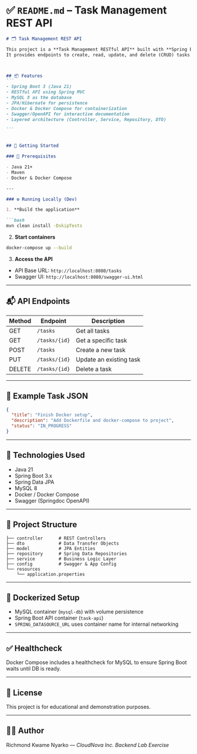 

# ✅ `README.md` – Task Management REST API

````markdown
# 🗂️ Task Management REST API

This project is a **Task Management RESTful API** built with **Spring Boot** and **MySQL**, containerized using **Docker**. 
It provides endpoints to create, read, update, and delete (CRUD) tasks. The API is documented with Swagger UI.



## 📦 Features
```
- Spring Boot 3 (Java 21)
- RESTful API using Spring MVC
- MySQL 8 as the database
- JPA/Hibernate for persistence
- Docker & Docker Compose for containerization
- Swagger/OpenAPI for interactive documentation
- Layered architecture (Controller, Service, Repository, DTO)

```


## 🚀 Getting Started

### 📁 Prerequisites

- Java 21+
- Maven
- Docker & Docker Compose

---

### ⚙️ Running Locally (Dev)

1. **Build the application**

```bash
mvn clean install -DskipTests

````

2. **Start containers**

```bash
docker-compose up --build
```

3. **Access the API**

* API Base URL: `http://localhost:8080/tasks`
* Swagger UI: `http://localhost:8080/swagger-ui.html`

---

## 📬 API Endpoints

| Method | Endpoint      | Description             |
| ------ | ------------- | ----------------------- |
| GET    | `/tasks`      | Get all tasks           |
| GET    | `/tasks/{id}` | Get a specific task     |
| POST   | `/tasks`      | Create a new task       |
| PUT    | `/tasks/{id}` | Update an existing task |
| DELETE | `/tasks/{id}` | Delete a task           |

---

## 🧪 Example Task JSON

```json
{
  "title": "Finish Docker setup",
  "description": "Add Dockerfile and docker-compose to project",
  "status": "IN_PROGRESS"
}
```

---

## 🧰 Technologies Used

* Java 21
* Spring Boot 3.x
* Spring Data JPA
* MySQL 8
* Docker / Docker Compose
* Swagger (Springdoc OpenAPI)

---

## 📁 Project Structure

```
├── controller      # REST Controllers
├── dto             # Data Transfer Objects
├── model           # JPA Entities
├── repository      # Spring Data Repositories
├── service         # Business Logic Layer
├── config          # Swagger & App Config
└── resources
    └── application.properties
```

---

## 🐳 Dockerized Setup

* MySQL container (`mysql-db`) with volume persistence
* Spring Boot API container (`task-api`)
* `SPRING_DATASOURCE_URL` uses container name for internal networking

---

## ✅ Healthcheck

Docker Compose includes a healthcheck for MySQL to ensure Spring Boot waits until DB is ready.

---

## 📄 License

This project is for educational and demonstration purposes.

---

## 🙋‍♂️ Author

Richmond Kwame Nyarko — *CloudNova Inc. Backend Lab Exercise*

```

